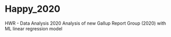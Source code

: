 # Happy_2020
HWR - Data Analysis 2020
Analysis of new Gallup Report Group (2020) with ML linear regression model
